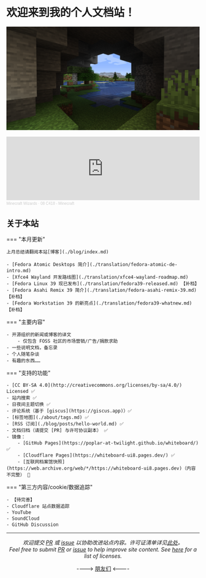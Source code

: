 # 欢迎来到我的个人文档站！

![cover](./assets/Minecraft-Nature.png)

<iframe width="100%" height="166" scrolling="no" frameborder="no" allow="autoplay" src="https://w.soundcloud.com/player/?url=https%3A//api.soundcloud.com/tracks/98816333&color=%23ff5500&auto_play=false&hide_related=false&show_comments=true&show_user=true&show_reposts=false&show_teaser=true"></iframe><div style="font-size: 10px; color: #cccccc;line-break: anywhere;word-break: normal;overflow: hidden;white-space: nowrap;text-overflow: ellipsis; font-family: Interstate,Lucida Grande,Lucida Sans Unicode,Lucida Sans,Garuda,Verdana,Tahoma,sans-serif;font-weight: 100;"><a href="https://soundcloud.com/minecraftwizards" title="Minecraft Wizards" target="_blank" style="color: #cccccc; text-decoration: none;">Minecraft Wizards</a> · <a href="https://soundcloud.com/minecraftwizards/08-c418-minecraft" title="08 C418 - Minecraft" target="_blank" style="color: #cccccc; text-decoration: none;">08 C418 - Minecraft</a></div>

## 关于本站

=== "本月更新"

    上月总结请翻阅本站[博客](./blog/index.md)  

    - [Fedora Atomic Desktops 简介](./translation/fedora-atomic-de-intro.md)
    - [Xfce4 Wayland 开发路线图](./translation/xfce4-wayland-roadmap.md)
    - [Fedora Linux 39 现已发布](./translation/fedora39-released.md) 【补档】
    - [Fedora Asahi Remix 39 简介](./translation/fedora-asahi-remix-39.md) 【补档】
    - [Fedora Workstation 39 的新亮点](./translation/fedora39-whatnew.md) 【补档】

=== "主要内容"

    - 开源组织的新闻或博客的译文
        - 仅包含 FOSS 社区的市场营销/广告/捐款求助
    - 一些说明文档，备忘录
    - 个人随笔杂谈
    - 有趣的东西……

=== "支持的功能"

    - [CC BY-SA 4.0](http://creativecommons.org/licenses/by-sa/4.0/) Licensed ✅
    - 站内搜索 ✅
    - 日夜间主题切换 ✅
    - 评论系统（基于 [giscus](https://giscus.app)）✅
    - [标签地图](./about/tags.md) ✅
    - [RSS 订阅](./blog/posts/hello-world.md) ✅
    - 文档归档（请提交 [PR] 与许可协议副本） ✅
    - 镜像：
        - [GitHub Pages](https://poplar-at-twilight.github.io/whiteboard/) ✅
        - [Cloudflare Pages](https://whiteboard-ui8.pages.dev/) ✅
        - [互联网档案馆快照](https://web.archive.org/web/*/https://whiteboard-ui8.pages.dev)（内容不完整） 🔄️

=== "第三方内容/cookie/数据追踪"

    - 【待完善】
    - Cloudflare 站点数据追踪
    - YouTube
    - SoundCloud
    - GitHub Discussion

---

<center><em>

欢迎提交 [PR] 或 [issue] 以协助改进站点内容。许可证清单详见[此处]。<br />Feel free to submit [PR] or [issue] to help improve site content. See [here][此处] for a list of licenses.

</em></center>

<center>

----> [朋友们] <----

</center>

[PR]: https://github.com/poplar-at-twilight/whiteboard/pulls
[issue]: https://github.com/poplar-at-twilight/whiteboard/issues
[此处]: ./about/license.md
[朋友们]: ./about/friends.md